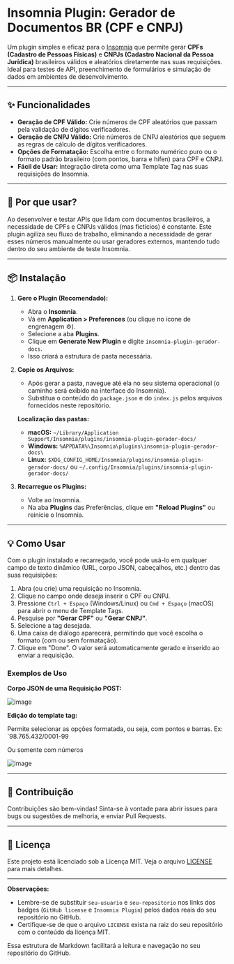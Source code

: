 # Insomnia Plugin: Gerador de Documentos BR (CPF e CNPJ)

[](https://www.google.com/search?q=https://github.com/seu-usuario/seu-repositorio/blob/main/LICENSE)
[](https://www.google.com/search?q=https://insomnia.rest/plugins/insomnia-plugin-gerador-docs)

Um plugin simples e eficaz para o [Insomnia](https://insomnia.rest/) que permite gerar **CPFs (Cadastro de Pessoas Físicas)** e **CNPJs (Cadastro Nacional da Pessoa Jurídica)** brasileiros válidos e aleatórios diretamente nas suas requisições. Ideal para testes de API, preenchimento de formulários e simulação de dados em ambientes de desenvolvimento.

-----

## ✨ Funcionalidades

  * **Geração de CPF Válido:** Crie números de CPF aleatórios que passam pela validação de dígitos verificadores.
  * **Geração de CNPJ Válido:** Crie números de CNPJ aleatórios que seguem as regras de cálculo de dígitos verificadores.
  * **Opções de Formatação:** Escolha entre o formato numérico puro ou o formato padrão brasileiro (com pontos, barra e hífen) para CPF e CNPJ.
  * **Fácil de Usar:** Integração direta como uma Template Tag nas suas requisições do Insomnia.

-----

## 🚀 Por que usar?

Ao desenvolver e testar APIs que lidam com documentos brasileiros, a necessidade de CPFs e CNPJs válidos (mas fictícios) é constante. Este plugin agiliza seu fluxo de trabalho, eliminando a necessidade de gerar esses números manualmente ou usar geradores externos, mantendo tudo dentro do seu ambiente de teste Insomnia.

-----

## 📦 Instalação

1.  **Gere o Plugin (Recomendado):**

      * Abra o **Insomnia**.
      * Vá em **Application \> Preferences** (ou clique no ícone de engrenagem ⚙️).
      * Selecione a aba **Plugins**.
      * Clique em **Generate New Plugin** e digite `insomnia-plugin-gerador-docs`.
      * Isso criará a estrutura de pasta necessária.

2.  **Copie os Arquivos:**

      * Após gerar a pasta, navegue até ela no seu sistema operacional (o caminho será exibido na interface do Insomnia).
      * Substitua o conteúdo do `package.json` e do `index.js` pelos arquivos fornecidos neste repositório.

    **Localização das pastas:**

      * **macOS:** `~/Library/Application Support/Insomnia/plugins/insomnia-plugin-gerador-docs/`
      * **Windows:** `%APPDATA%\Insomnia\plugins\insomnia-plugin-gerador-docs\`
      * **Linux:** `$XDG_CONFIG_HOME/Insomnia/plugins/insomnia-plugin-gerador-docs/` ou `~/.config/Insomnia/plugins/insomnia-plugin-gerador-docs/`

3.  **Recarregue os Plugins:**

      * Volte ao Insomnia.
      * Na aba **Plugins** das Preferências, clique em **"Reload Plugins"** ou reinicie o Insomnia.

-----

## 💡 Como Usar

Com o plugin instalado e recarregado, você pode usá-lo em qualquer campo de texto dinâmico (URL, corpo JSON, cabeçalhos, etc.) dentro das suas requisições:

1.  Abra (ou crie) uma requisição no Insomnia.
2.  Clique no campo onde deseja inserir o CPF ou CNPJ.
3.  Pressione `Ctrl + Espaço` (Windows/Linux) ou `Cmd + Espaço` (macOS) para abrir o menu de Template Tags.
4.  Pesquise por **"Gerar CPF"** ou **"Gerar CNPJ"**.
5.  Selecione a tag desejada.
6.  Uma caixa de diálogo aparecerá, permitindo que você escolha o formato (com ou sem formatação).
7.  Clique em "Done". O valor será automaticamente gerado e inserido ao enviar a requisição.

### Exemplos de Uso

**Corpo JSON de uma Requisição POST:**

![image](https://github.com/user-attachments/assets/db6bd6b2-e75d-494d-88ec-15c7cb2d8e51)

**Edição do template tag:**

Permite selecionar as opções formatada, ou seja, com pontos e barras.
Ex: `98.765.432/0001-99

Ou somente com números

![image](https://github.com/user-attachments/assets/44cee2d4-9aeb-4731-a05d-47b16e95aacb)


-----

## 🤝 Contribuição

Contribuições são bem-vindas\! Sinta-se à vontade para abrir issues para bugs ou sugestões de melhoria, e enviar Pull Requests.

-----

## 📄 Licença

Este projeto está licenciado sob a Licença MIT. Veja o arquivo [LICENSE](https://www.google.com/search?q=LICENSE) para mais detalhes.

-----

**Observações:**

  * Lembre-se de substituir `seu-usuario` e `seu-repositorio` nos links dos badges (`GitHub license` e `Insomnia Plugin`) pelos dados reais do seu repositório no GitHub.
  * Certifique-se de que o arquivo `LICENSE` exista na raiz do seu repositório com o conteúdo da licença MIT.

Essa estrutura de Markdown facilitará a leitura e navegação no seu repositório do GitHub.
